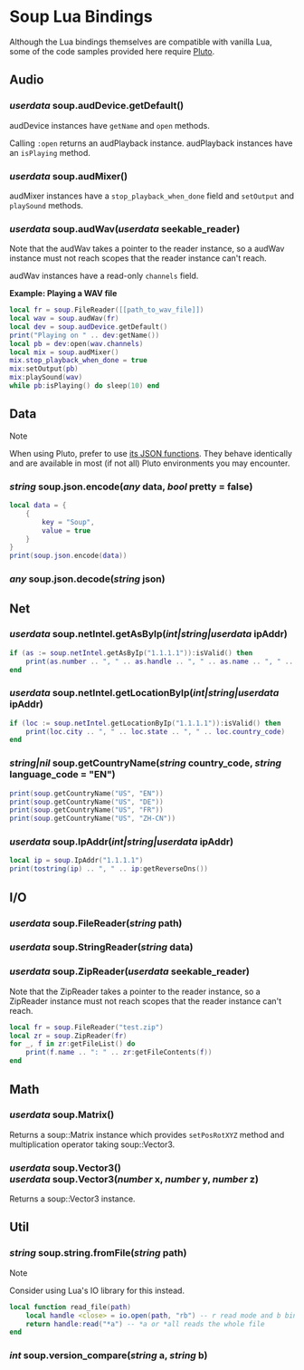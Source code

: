 # Soup Lua Bindings

Although the Lua bindings themselves are compatible with vanilla Lua, some of the code samples provided here require [Pluto](https://plutolang.github.io/docs/Introduction/).

## Audio

### *userdata* soup.audDevice.getDefault()

audDevice instances have `getName` and `open` methods.

Calling `:open` returns an audPlayback instance. audPlayback instances have an `isPlaying` method.

### *userdata* soup.audMixer()

audMixer instances have a `stop_playback_when_done` field and `setOutput` and `playSound` methods.

### *userdata* soup.audWav(*userdata* seekable_reader)

Note that the audWav takes a pointer to the reader instance, so a audWav instance must not reach scopes that the reader instance can't reach.

audWav instances have a read-only `channels` field.

**Example: Playing a WAV file**

```Lua
local fr = soup.FileReader([[path_to_wav_file]])
local wav = soup.audWav(fr)
local dev = soup.audDevice.getDefault()
print("Playing on " .. dev:getName())
local pb = dev:open(wav.channels)
local mix = soup.audMixer()
mix.stop_playback_when_done = true
mix:setOutput(pb)
mix:playSound(wav)
while pb:isPlaying() do sleep(10) end
```

## Data

> [!NOTE]
> When using Pluto, prefer to use [its JSON functions](https://pluto-lang.org/docs/Runtime%20Environment/Library%20Reference/JSON). They behave identically and are available in most (if not all) Pluto environments you may encounter.

### *string* soup.json.encode(*any* data, *bool* pretty = false)

```Lua
local data = {
    {
        key = "Soup",
        value = true
    }
}
print(soup.json.encode(data))
```

### *any* soup.json.decode(*string* json)

## Net

### *userdata* soup.netIntel.getAsByIp(*int|string|userdata* ipAddr)

```Lua
if (as := soup.netIntel.getAsByIp("1.1.1.1")):isValid() then
    print(as.number .. ", " .. as.handle .. ", " .. as.name .. ", " .. tostring(as:isHosting()))
end
```

### *userdata* soup.netIntel.getLocationByIp(*int|string|userdata* ipAddr)

```Lua
if (loc := soup.netIntel.getLocationByIp("1.1.1.1")):isValid() then
    print(loc.city .. ", " .. loc.state .. ", " .. loc.country_code)
end
```

### *string|nil* soup.getCountryName(*string* country_code, *string* language_code = "EN")

```Lua
print(soup.getCountryName("US", "EN"))
print(soup.getCountryName("US", "DE"))
print(soup.getCountryName("US", "FR"))
print(soup.getCountryName("US", "ZH-CN"))
```

### *userdata* soup.IpAddr(*int|string|userdata* ipAddr)

```Lua
local ip = soup.IpAddr("1.1.1.1")
print(tostring(ip) .. ", " .. ip:getReverseDns())
```

## I/O

### *userdata* soup.FileReader(*string* path)

### *userdata* soup.StringReader(*string* data)

### *userdata* soup.ZipReader(*userdata* seekable_reader)

Note that the ZipReader takes a pointer to the reader instance, so a ZipReader instance must not reach scopes that the reader instance can't reach.

```Lua
local fr = soup.FileReader("test.zip")
local zr = soup.ZipReader(fr)
for _, f in zr:getFileList() do
    print(f.name .. ": " .. zr:getFileContents(f))
end
```

## Math

### *userdata* soup.Matrix()

Returns a soup::Matrix instance which provides `setPosRotXYZ` method and multiplication operator taking soup::Vector3.

<h3>
    <i>userdata</i> soup.Vector3()<br>
    <i>userdata</i> soup.Vector3(<i>number</i> x, <i>number</i> y, <i>number</i> z)
</h3>

Returns a soup::Vector3 instance.

## Util

### *string* soup.string.fromFile(*string* path)

> [!NOTE]
> Consider using Lua's IO library for this instead.

```Lua
local function read_file(path)
    local handle <close> = io.open(path, "rb") -- r read mode and b binary mode
    return handle:read("*a") -- *a or *all reads the whole file
end
```

### *int* soup.version_compare(*string* a, *string* b)
